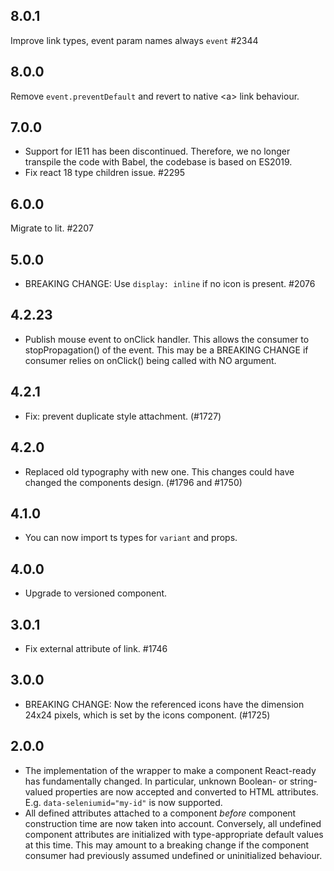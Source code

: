 ## 8.0.1

Improve link types, event param names always `event` #2344

## 8.0.0

Remove `event.preventDefault` and revert to native &lt;a&gt; link behaviour.

## 7.0.0

- Support for IE11 has been discontinued. Therefore, we no longer transpile the code with Babel, the codebase is based on ES2019.
- Fix react 18 type children issue. #2295

## 6.0.0

Migrate to lit. #2207

## 5.0.0

- BREAKING CHANGE: Use `display: inline` if no icon is present. #2076

## 4.2.23

- Publish mouse event to onClick handler. This allows the consumer to stopPropagation() of the event.
  This may be a BREAKING CHANGE if consumer relies on onClick() being called with NO argument.

## 4.2.1

- Fix: prevent duplicate style attachment. (#1727)

## 4.2.0

- Replaced old typography with new one. This changes could have changed the components design. (#1796 and #1750)

## 4.1.0

- You can now import ts types for `variant` and props.

## 4.0.0

- Upgrade to versioned component.

## 3.0.1

- Fix external attribute of link. #1746

## 3.0.0

- BREAKING CHANGE: Now the referenced icons have the dimension 24x24 pixels, which is set by the icons component. (#1725)

## 2.0.0

- The implementation of the wrapper to make a component React-ready has
  fundamentally changed. In particular, unknown Boolean- or
  string-valued properties are now accepted and converted to HTML
  attributes. E.g. `data-seleniumid="my-id"` is now supported.
- All defined attributes attached to a component _before_ component
  construction time are now taken into account. Conversely, all undefined
  component attributes are initialized with type-appropriate default
  values at this time. This may amount to a breaking change if the
  component consumer had previously assumed undefined or uninitialized
  behaviour.
